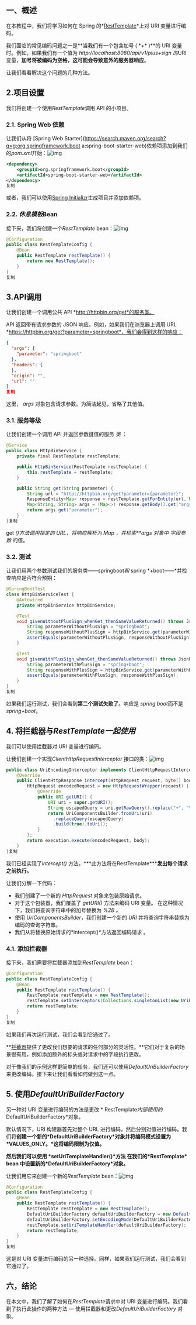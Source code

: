 ## 一、概述

在本教程中，我们将学习如何在 Spring 的*[RestTemplate](https://www.baeldung.com/rest-template)*上对 URI 变量进行编码。

我们面临的常见编码问题之一是**当我们有一个包含加号 ( \*+\* )**的 URI 变量时。例如，如果我们有一个值为 *http://localhost:8080/api/v1/plus+sign 的*URI 变量，**加号将被编码为空格，这可能会导致意外的服务器响应**。

让我们看看解决这个问题的几种方法。

## 2.项目设置

我们将创建一个使用*RestTemplate*调用 API 的小项目。

### 2.1. Spring Web 依赖

让我们从将 [Spring Web Starter](https://search.maven.org/search?q=g:org.springframework.boot a:spring-boot-starter-web)依赖项添加到我们的*pom.xml*开始：![img]()

```xml
<dependency>
    <groupId>org.springframework.boot</groupId>
    <artifactId>spring-boot-starter-web</artifactId>
</dependency>
复制
```

或者，我们可以使用[Spring Initializr](https://start.spring.io/)生成项目并添加依赖项。

### 2.2. *休息模板*Bean

接下来，我们将创建一个*RestTemplate* bean：![img]()

```java
@Configuration
public class RestTemplateConfig {
    @Bean
    public RestTemplate restTemplate() {
        return new RestTemplate();
    }
}
复制
```

## 3.API调用

让我们创建一个调用公共 API *http://httpbin.org/get*的服务类。

API 返回带有请求参数的 JSON 响应。例如，如果我们在浏览器上调用 URL *https://httpbin.org/get?parameter=springboot*，我们会得到这样的响应：

```json
{
  "args": {
    "parameter": "springboot"
  },
  "headers": {
  },
  "origin": "",
  "url": ""
}
复制
```

这里， *args* 对象包含请求参数。为简洁起见，省略了其他值。

### 3.1. 服务等级

让我们创建一个调用 API 并返回参数键值的服务 *类* ：

```java
@Service
public class HttpBinService {
    private final RestTemplate restTemplate;

    public HttpBinService(RestTemplate restTemplate) {
        this.restTemplate = restTemplate;
    }

    public String get(String parameter) {
        String url = "http://httpbin.org/get?parameter={parameter}";
        ResponseEntity<Map> response = restTemplate.getForEntity(url, Map.class, parameter);
        Map<String, String> args = (Map<>) response.getBody().get("args");
        return args.get("parameter");
    }
}复制
```

get *()*方法调用指定的 URL，将响应解析为 *Map ，并检索**args* 对象中 字段*参数* 的值。

### 3.2. 测试

让我们用两个参数测试我们的服务类——springboot*和* spring *+boot——*并检查响应是否符合预期：

```java
@SpringBootTest
class HttpBinServiceTest {
    @Autowired
    private HttpBinService httpBinService;

    @Test
    void givenWithoutPlusSign_whenGet_thenSameValueReturned() throws JsonProcessingException {
        String parameterWithoutPlusSign = "springboot";
        String responseWithoutPlusSign = httpBinService.get(parameterWithoutPlusSign);
        assertEquals(parameterWithoutPlusSign, responseWithoutPlusSign);
    }

    @Test
    void givenWithPlusSign_whenGet_thenSameValueReturned() throws JsonProcessingException {
        String parameterWithPlusSign = "spring+boot";
        String responseWithPlusSign = httpBinService.get(parameterWithPlusSign);
        assertEquals(parameterWithPlusSign, responseWithPlusSign);
    }
}
复制
```

如果我们运行测试，我们会看到**第二个测试失败了**。响应是 *spring boot*而不是*spring+boot*。

## 4. 将拦截器与*RestTemplate一起使用*

我们可以使用拦截器对 URI 变量进行编码。

让我们创建一个实现*ClientHttpRequestInterceptor* 接口的类：![img]()

```java
public class UriEncodingInterceptor implements ClientHttpRequestInterceptor {
    @Override
    public ClientHttpResponse intercept(HttpRequest request, byte[] body, ClientHttpRequestExecution execution) throws IOException {
        HttpRequest encodedRequest = new HttpRequestWrapper(request) {
            @Override
            public URI getURI() {
                URI uri = super.getURI();
                String escapedQuery = uri.getRawQuery().replace("+", "%2B");
                return UriComponentsBuilder.fromUri(uri)
                  .replaceQuery(escapedQuery)
                  .build(true).toUri();
            }
        };
        return execution.execute(encodedRequest, body);
    }
}复制
```

我们已经实现了*intercept()* 方法。***此方法将在RestTemplate\*****发出每个请求之前执行。** 

让我们分解一下代码：

-   我们创建了一个新的 *HttpRequest* 对象来包装原始请求。
-   对于这个包装器，我们覆盖了 *getURI()* 方法来编码 URI 变量。 在这种情况下，我们将查询字符串中的加号替换为 *%2B 。*
-   使用 *UriComponentsBuilder*，我们创建一个新的 *URI* 并将查询字符串替换为编码的查询字符串。
-    我们从将替换原始请求的*intercept()*方法返回编码请求 。

### 4.1. 添加拦截器

接下来，我们需要将拦截器添加到*RestTemplate* bean：

```java
@Configuration
public class RestTemplateConfig {
    @Bean
    public RestTemplate restTemplate() {
        RestTemplate restTemplate = new RestTemplate();
        restTemplate.setInterceptors(Collections.singletonList(new UriEncodingInterceptor()));
        return restTemplate;
    }
}
复制
```

如果我们再次运行测试，我们会看到它通过了。

**[拦截器](https://www.baeldung.com/spring-rest-template-interceptor)提供了更改我们想要的请求的任何部分的灵活性。**它们对于复杂的场景很有用，例如添加额外的标头或对请求中的字段执行更改。

对于像我们的示例这样更简单的任务，我们还可以使用*DefaultUriBuilderFactory* 来更改编码。接下来让我们看看如何做到这一点。

## 5. 使用*DefaultUriBuilderFactory*

另一种对 URI 变量进行编码的方法是更改 * RestTemplate*内部使用的*DefaultUriBuilderFactory*对象。

默认情况下，URI 构建器首先对整个 URL 进行编码，然后分别对值进行编码。我们将**创建一个新的\*DefaultUriBuilderFactory\*对象并将编码模式设置为\*VALUES_ONLY。\*这将编码限制为仅值。**

**然后我们可以使用 \*setUriTemplateHandler()\*方法 在我们的\*RestTemplate\* bean 中设置新的\*DefaultUriBuilderFactory\*对象。**

让我们用它来创建一个新的*RestTemplate* bean：![img]()

```java
@Configuration
public class RestTemplateConfig {
    @Bean
    public RestTemplate restTemplate() {
        RestTemplate restTemplate = new RestTemplate();
        DefaultUriBuilderFactory defaultUriBuilderFactory = new DefaultUriBuilderFactory();
        defaultUriBuilderFactory.setEncodingMode(DefaultUriBuilderFactory.EncodingMode.VALUES_ONLY);
        restTemplate.setUriTemplateHandler(defaultUriBuilderFactory);
        return restTemplate;
    }
}
复制
```

这是对 URI 变量进行编码的另一种选择。同样，如果我们运行测试，我们会看到它通过了。

## 六，结论

在本文中，我们了解了如何在*RestTemplate*请求中对 URI 变量进行编码。我们看到了执行此操作的两种方法 — 使用拦截器和更改*DefaultUriBuilderFactory* 对象。